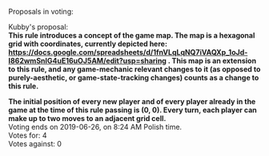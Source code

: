 Proposals in voting:

Kubby's proposal:  
**This rule introduces a concept of the game map. The map is a hexagonal grid with coordinates, currently depicted here: https://docs.google.com/spreadsheets/d/1fnVLqLqNQ7iVAQXp_1oJd-I862wmSnIG4uE16uOJ5AM/edit?usp=sharing . This map is an extension to this rule, and any game-mechanic relevant changes to it (as opposed to purely-aesthetic, or game-state-tracking changes) counts as a change to this rule.**

**The initial position of every new player and of every player already in the game at the time of this rule passing is (0, 0).
Every turn, each player can make up to two moves to an adjacent grid cell.**  
Voting ends on 2019-06-26, on 8:24 AM Polish time.  
Votes for: 4  
Votes against: 0
